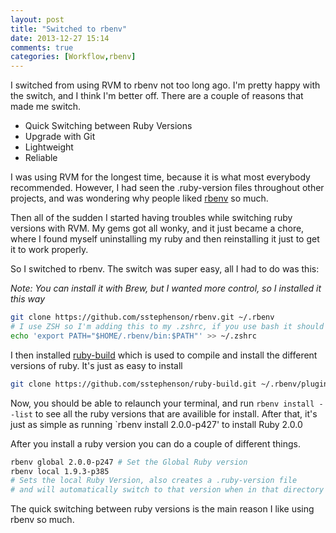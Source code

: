 ```yaml
---
layout: post
title: "Switched to rbenv"
date: 2013-12-27 15:14
comments: true
categories: [Workflow,rbenv]
---
```


I switched from using RVM to rbenv not too long ago. I'm pretty happy with the switch, and I think I'm better off. There are a couple of reasons that made me switch.

<!-- more -->

- Quick Switching between Ruby Versions
- Upgrade with Git
- Lightweight
- Reliable

I was using RVM for the longest time, because it is what most everybody recommended. However, I had seen the .ruby-version files throughout other projects, and was wondering why people liked [rbenv](https://github.com/sstephenson/rbenv) so much.

Then all of the sudden I started having troubles while switching ruby versions with RVM. My gems got all wonky, and it just became a chore, where I found myself uninstalling my ruby and then reinstalling it just to get it to work properly.

So I switched to rbenv. The switch was super easy, all I had to do was this:

*Note: You can install it with Brew, but I wanted more control, so I installed it this way*

``` bash
git clone https://github.com/sstephenson/rbenv.git ~/.rbenv
# I use ZSH so I'm adding this to my .zshrc, if you use bash it should be your .bash_profile
echo 'export PATH="$HOME/.rbenv/bin:$PATH"' >> ~/.zshrc
```

I then installed [ruby-build](https://github.com/sstephenson/ruby-build) which is used to compile and install the different versions of ruby. It's just as easy to install

``` bash
git clone https://github.com/sstephenson/ruby-build.git ~/.rbenv/plugins/ruby-build
```

Now, you should be able to relaunch your terminal, and run `rbenv install --list` to see all the ruby versions that are availible for install. After that, it's just as simple as running `rbenv install 2.0.0-p427' to install Ruby 2.0.0

After you install a ruby version you can do a couple of different things.

``` bash
rbenv global 2.0.0-p247 # Set the Global Ruby version
rbenv local 1.9.3-p385
# Sets the local Ruby Version, also creates a .ruby-version file
# and will automatically switch to that version when in that directory
```

The quick switching between ruby versions is the main reason I like using rbenv so much.
